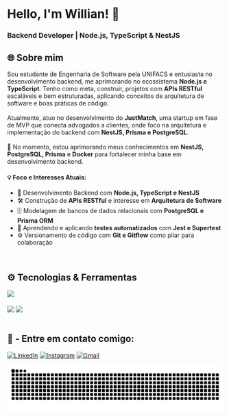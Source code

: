 <h1 align="left">Hello, I'm Willian! 👋</h1>
<h3 align="left">Backend Developer | Node.js, TypeScript & NestJS</h3>

## 🌐 Sobre mim

<p>
  Sou estudante de Engenharia de Software pela UNIFACS e entusiasta no desenvolvimento backend, me aprimorando no ecossistema <strong>Node.js e TypeScript</strong>. Tenho como meta, construir, projetos com <strong>APIs RESTful</strong> escaláveis e bem estruturadas, aplicando conceitos de arquitetura de software e boas práticas de código.
  <br><br>
  Atualmente, atuo no desenvolvimento do <b>JustMatch</b>, uma startup em fase de MVP que conecta advogados a clientes, onde foco na arquitetura e implementação do backend com <strong>NestJS, Prisma e PostgreSQL</strong>.
  <br><br>
  🌱 No momento, estou aprimorando meus conhecimentos em <b>NestJS, PostgreSQL, Prisma</b> e <b>Docker</b> para fortalecer minha base em desenvolvimento backend.
</p>

#### 💡 Foco e Interesses Atuais:
- 🚀 Desenvolvimento Backend com **Node.js, TypeScript e NestJS**
- 🛠️ Construção de **APIs RESTful** e interesse em **Arquitetura de Software**
- 🗄️ Modelagem de bancos de dados relacionais com **PostgreSQL e Prisma ORM**
- 🧪 Aprendendo e aplicando **testes automatizados** com **Jest e Supertest**
- ⚙️ Versionamento de código com **Git e Gitflow** como pilar para colaboração

</div>
<br>

## ⚙️ Tecnologias & Ferramentas  


<div align="left">
  <img src="https://skillicons.dev/icons?i=ts,nodejs,nestjs,nextjs,react,postgresql,prisma,docker,git,jest,linux,vscode" />
</div>

<br>

<div align="left">

<img height="180em" src="https://github-readme-stats.vercel.app/api?username=willianfigueiredodev&show_icons=true&theme=merko"/>

<img height="180em" src="https://github-readme-stats.vercel.app/api/top-langs/?username=willianfigueiredodev&layout=compact&langs_count=7&theme=merko"/>

</div>

<br>

<h2 align="left"> 
  🔗 - Entre em contato comigo:
</h2>

<div align="left"> 

<a href="https://www.linkedin.com/in/willianfigueiredodev/" target="_blank"><img src="https://img.shields.io/badge/-LinkedIn-0A66C2?style=for-the-badge&logo=linkedin&logoColor=white" alt="LinkedIn"></a>
<a href="https://www.instagram.com/willianfigueiredodev/" target="_blank"><img src="https://img.shields.io/badge/-Instagram-E4405F?style=for-the-badge&logo=instagram&logoColor=white" alt="Instagram"></a>
<a href="mailto:willianfigueiredodev@gmail.com" target="_blank"><img src="https://img.shields.io/badge/-Gmail-D14836?style=for-the-badge&logo=gmail&logoColor=white" alt="Gmail"></a>

</div>

<p align="center">
  <img src="https://raw.githubusercontent.com/willianfigueiredodev/willianfigueiredodev/output/github-contribution-grid-snake-dark.svg" alt="snake gif" />
</p>
